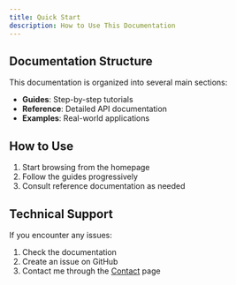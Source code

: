 ```yaml
---
title: Quick Start
description: How to Use This Documentation
---
```


## Documentation Structure

This documentation is organized into several main sections:

- **Guides**: Step-by-step tutorials
- **Reference**: Detailed API documentation
- **Examples**: Real-world applications

## How to Use

1. Start browsing from the homepage
2. Follow the guides progressively
3. Consult reference documentation as needed

## Technical Support

If you encounter any issues:

1. Check the documentation
2. Create an issue on GitHub
3. Contact me through the [Contact](/contact) page